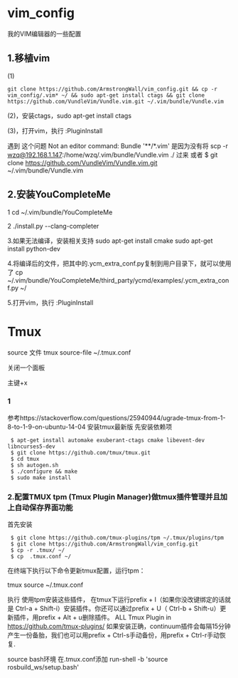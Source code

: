 # vim_config
我的VIM编辑器的一些配置
## 1.移植vim

(1)
```
git clone https://github.com/ArmstrongWall/vim_config.git && cp -r vim_config/.vim* ~/ && sudo apt-get install ctags && git clone https://github.com/VundleVim/Vundle.vim.git ~/.vim/bundle/Vundle.vim 
```
(2)，安装ctags，sudo apt-get install ctags

(3)，打开vim，执行
:PluginInstall

遇到 这个问题  Not an editor command: Bundle '**/*.vim'
是因为没有将
scp -r  wzq@192.168.1.147:/home/wzq/.vim/bundle/Vundle.vim  ./
过来
或者 $ git clone https://github.com/VundleVim/Vundle.vim.git ~/.vim/bundle/Vundle.vim 

## 2.安装YouCompleteMe
 
1 cd ~/.vim/bundle/YouCompleteMe
 
2 ./install.py --clang-completer

3.如果无法编译，安装相关支持
sudo apt-get install cmake
sudo apt-get install python-dev
 
4.将编译后的文件，把其中的.ycm_extra_conf.py复制到用户目录下，就可以使用了
cp ~/.vim/bundle/YouCompleteMe/third_party/ycmd/examples/.ycm_extra_conf.py ~/

5.打开vim，执行
:PluginInstall




# Tmux


source 文件  tmux source-file ~/.tmux.conf

关闭一个面板

主键+x

### 1
参考https://stackoverflow.com/questions/25940944/ugrade-tmux-from-1-8-to-1-9-on-ubuntu-14-04
安装tmux最新版
先安装依赖项
```
 $ apt-get install automake exuberant-ctags cmake libevent-dev libncurses5-dev
 $ git clone https://github.com/tmux/tmux.git
 $ cd tmux
 $ sh autogen.sh
 $ ./configure && make 
 $ sudo make install
```
### 2.配置TMUX tpm (Tmux Plugin Manager)做tmux插件管理并且加上自动保存界面功能

首先安装 
```
 $ git clone https://github.com/tmux-plugins/tpm ~/.tmux/plugins/tpm
 $ git clone https://github.com/ArmstrongWall/vim_config.git  
 $ cp -r .tmux/ ~/
 $ cp  .tmux.conf ~/
 ```
          
在终端下执行以下命令更新tmux配置，运行tpm：

tmux source ~/.tmux.conf


执行 使用tpm安装这些插件， 在tmux下运行prefix + I（如果你没改键绑定的话就是 Ctrl-a +  Shift-i）安装插件。你还可以通过prefix + U（ Ctrl-b + Shift-u）更新插件，用prefix + Alt + u删除插件。
ALL Tmux Plugin in  https://github.com/tmux-plugins/
如果安装正确，continuum插件会每隔15分钟产生一份备胎，我们也可以用prefix + Ctrl-s手动备份，用prefix + Ctrl-r手动恢复.

source bash环境 在.tmux.conf添加 run-shell -b 'source rosbuild_ws/setup.bash'



